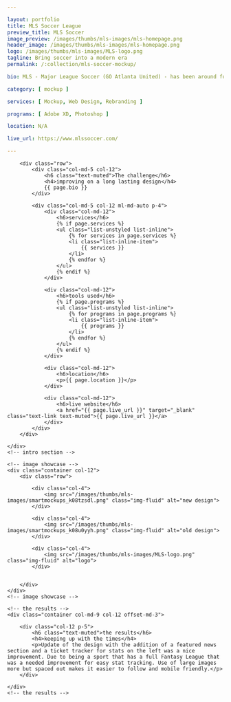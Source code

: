 ```yaml
---

layout: portfolio
title: MLS Soccer League
preview_title: MLS Soccer
image_preview: /images/thumbs/mls-images/mls-homepage.png
header_image: /images/thumbs/mls-images/mls-homepage.png
logo: /images/thumbs/mls-images/MLS-logo.png
tagline: Bring soccer into a modern era
permalink: /:collection/mls-soccer-mockup/

bio: MLS - Major League Soccer (GO Atlanta United) - has been around for some time with their design. I saw the website after I was in need of a design challenge. The task at hand I set forth was to improve the design but not take away from the heavy use of images they use throughout their site.

category: [ mockup ]

services: [ Mockup, Web Design, Rebranding ]

programs: [ Adobe XD, Photoshop ]

location: N/A

live_url: https://www.mlssoccer.com/

---
```


<div id="intro">
    <!-- intro -->
    <div class="container col-md-9 col-12 ml-md-auto mr-md-auto p-5">

        <div class="row">
            <div class="col-md-5 col-12">
                <h6 class="text-muted">The challenge</h6>
                <h4>improving on a long lasting design</h4>
                {{ page.bio }}
            </div>

            <div class="col-md-5 col-12 ml-md-auto p-4">
                <div class="col-md-12">
                    <h6>services</h6>
					{% if page.services %}
                    <ul class="list-unstyled list-inline">
						{% for services in page.services %}
                        <li class="list-inline-item">
							{{ services }}
						</li>
						{% endfor %}
                    </ul>
					{% endif %}
                </div>
				
                <div class="col-md-12">
                    <h6>tools used</h6>
					{% if page.programs %}
                    <ul class="list-unstyled list-inline">
						{% for programs in page.programs %}
                        <li class="list-inline-item">
							{{ programs }}
						</li>
						{% endfor %}
                    </ul>
					{% endif %}
                </div>

                <div class="col-md-12">
                    <h6>location</h6>
                    <p>{{ page.location }}</p>
                </div>

                <div class="col-md-12">
                    <h6>live website</h6>
                    <a href="{{ page.live_url }}" target="_blank" class="text-link text-muted">{{ page.live_url }}</a>
                </div>
            </div>
        </div>

    </div>
    <!-- intro section -->

    <!-- image showcase -->
    <div class="container col-12">
        <div class="row">

            <div class="col-4">
                <img src="/images/thumbs/mls-images/smartmockups_k08tzsdl.png" class="img-fluid" alt="new design">
            </div>

            <div class="col-4">
                <img src="/images/thumbs/mls-images/smartmockups_k08u0yyh.png" class="img-fluid" alt="old design">
            </div>

            <div class="col-4">
                <img src="/images/thumbs/mls-images/MLS-logo.png" class="img-fluid" alt="logo">
            </div>


        </div>
    </div>
    <!-- image showcase -->

    <!-- the results -->
    <div class="container col-md-9 col-12 offset-md-3">

        <div class="col-12 p-5">
            <h6 class="text-muted">the results</h6>
            <h4>keeping up with the times</h4>
            <p>Update of the design with the addition of a featured news section and a ticket tracker for stats on the left was a nice improvement. Due to being a sport that has a full Fantasy League that was a needed improvement for easy stat tracking. Use of large images more but spaced out makes it easier to follow and mobile friendly.</p>
        </div>

    </div>
    <!-- the results -->

</div>
